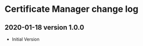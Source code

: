 # Certificate Manager change log

<a name="2020-01-18"></a>
## 2020-01-18 version 1.0.0
* Initial Version
